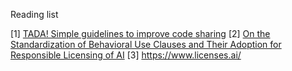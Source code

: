 Reading list 

[1] [TADA! Simple guidelines to improve code sharing](https://ecoevorxiv.org/repository/view/9806/)
[2] [On the Standardization of Behavioral Use Clauses and Their Adoption for Responsible Licensing of AI](https://arxiv.org/pdf/2402.05979)
[3] https://www.licenses.ai/
